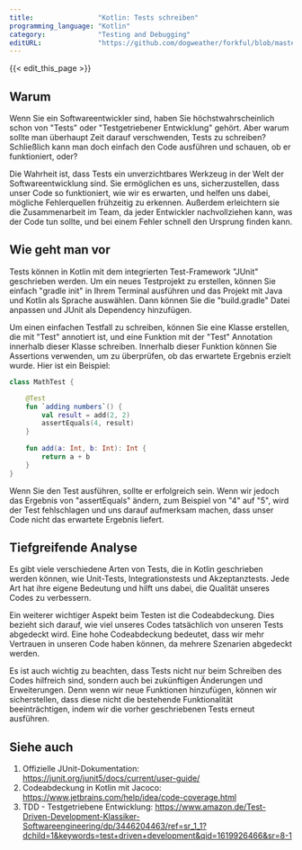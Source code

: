 ```yaml
---
title:                "Kotlin: Tests schreiben"
programming_language: "Kotlin"
category:             "Testing and Debugging"
editURL:              "https://github.com/dogweather/forkful/blob/master/content/de/kotlin/writing-tests.md"
---
```


{{< edit_this_page >}}

## Warum

Wenn Sie ein Softwareentwickler sind, haben Sie höchstwahrscheinlich schon von "Tests" oder "Testgetriebener Entwicklung" gehört. Aber warum sollte man überhaupt Zeit darauf verschwenden, Tests zu schreiben? Schließlich kann man doch einfach den Code ausführen und schauen, ob er funktioniert, oder?

Die Wahrheit ist, dass Tests ein unverzichtbares Werkzeug in der Welt der Softwareentwicklung sind. Sie ermöglichen es uns, sicherzustellen, dass unser Code so funktioniert, wie wir es erwarten, und helfen uns dabei, mögliche Fehlerquellen frühzeitig zu erkennen. Außerdem erleichtern sie die Zusammenarbeit im Team, da jeder Entwickler nachvollziehen kann, was der Code tun sollte, und bei einem Fehler schnell den Ursprung finden kann.

## Wie geht man vor

Tests können in Kotlin mit dem integrierten Test-Framework "JUnit" geschrieben werden. Um ein neues Testprojekt zu erstellen, können Sie einfach "gradle init" in Ihrem Terminal ausführen und das Projekt mit Java und Kotlin als Sprache auswählen. Dann können Sie die "build.gradle" Datei anpassen und JUnit als Dependency hinzufügen.

Um einen einfachen Testfall zu schreiben, können Sie eine Klasse erstellen, die mit "Test" annotiert ist, und eine Funktion mit der "Test" Annotation innerhalb dieser Klasse schreiben. Innerhalb dieser Funktion können Sie Assertions verwenden, um zu überprüfen, ob das erwartete Ergebnis erzielt wurde. Hier ist ein Beispiel:

```Kotlin
class MathTest {

    @Test
    fun `adding numbers`() {
        val result = add(2, 2)
        assertEquals(4, result)
    }
    
    fun add(a: Int, b: Int): Int {
        return a + b
    }
}
```

Wenn Sie den Test ausführen, sollte er erfolgreich sein. Wenn wir jedoch das Ergebnis von "assertEquals" ändern, zum Beispiel von "4" auf "5", wird der Test fehlschlagen und uns darauf aufmerksam machen, dass unser Code nicht das erwartete Ergebnis liefert.

## Tiefgreifende Analyse

Es gibt viele verschiedene Arten von Tests, die in Kotlin geschrieben werden können, wie Unit-Tests, Integrationstests und Akzeptanztests. Jede Art hat ihre eigene Bedeutung und hilft uns dabei, die Qualität unseres Codes zu verbessern.

Ein weiterer wichtiger Aspekt beim Testen ist die Codeabdeckung. Dies bezieht sich darauf, wie viel unseres Codes tatsächlich von unseren Tests abgedeckt wird. Eine hohe Codeabdeckung bedeutet, dass wir mehr Vertrauen in unseren Code haben können, da mehrere Szenarien abgedeckt werden.

Es ist auch wichtig zu beachten, dass Tests nicht nur beim Schreiben des Codes hilfreich sind, sondern auch bei zukünftigen Änderungen und Erweiterungen. Denn wenn wir neue Funktionen hinzufügen, können wir sicherstellen, dass diese nicht die bestehende Funktionalität beeinträchtigen, indem wir die vorher geschriebenen Tests erneut ausführen.

## Siehe auch

1. Offizielle JUnit-Dokumentation: https://junit.org/junit5/docs/current/user-guide/
2. Codeabdeckung in Kotlin mit Jacoco: https://www.jetbrains.com/help/idea/code-coverage.html
3. TDD - Testgetriebene Entwicklung: https://www.amazon.de/Test-Driven-Development-Klassiker-Softwareengineering/dp/3446204463/ref=sr_1_1?dchild=1&keywords=test+driven+development&qid=1619926466&sr=8-1